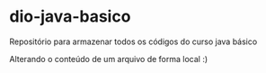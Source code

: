 # dio-java-basico
Repositório para armazenar todos os códigos do curso java básico

Alterando o conteúdo de um arquivo de forma local :)

